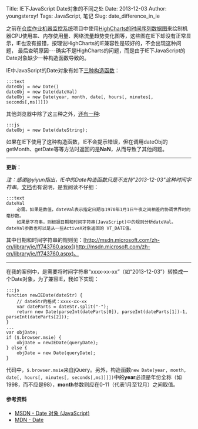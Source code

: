 Title: IE下JavaScript Date对象的不同之处
Date: 2013-12-03
Author: youngsterxyf
Tags: JavaScript, 笔记
Slug: date_difference_in_ie

之前在[仓库作业机器监控系统](http://youngsterxyf.github.io/2013/11/29/inner_warehouse_monitor_system/)项目中使用[HighCharts的时间序列数据图](http://www.highcharts.com/demo/line-time-series)来绘制机器CPU使用率、内存使用量、网络流量趋势变化图等，这些图在IE下却没有正常显示，IE也没有报错，按理说HighCharts的IE兼容性是较好的，不会出现这种问题，
最后查明原因---确实不是HighCharts的问题，而是由于IE下JavaScript的Date对象缺少一种构造函数导致的。

IE中JavaScript的Date对象有如下[三种构造函数](http://msdn.microsoft.com/zh-cn/library/ie/cd9w2te4.aspx)：

    :::text
    dateObj = new Date()
    dateObj = new Date(dateVal)
    dateObj = new Date(year, month, date[, hours[, minutes[, seconds[,ms]]]]) 

其他浏览器中除了这三种之外，[还有一种](https://developer.mozilla.org/en-US/docs/Web/JavaScript/Reference/Global_Objects/Date):

    :::js
    dateObj = new Date(dateString);

如果在IE下使用了这种构造函数，IE不会提示错误，但在调用dateObj的getMonth、getDate等等方法时返回的是**NaN**，从而导致了其他问题。

------

**更新**：

*注：感谢@yiyun指出，IE中的Date构造函数只是不支持"2013-12-03"这种时间字符串*。[文档](http://msdn.microsoft.com/zh-cn/library/ie/cd9w2te4.aspx)也有说明，是我阅读不仔细：

    :::text
    dateVal
        必需。如果是数值，dateVal表示指定日期与1970年1月1日午夜之间相差的协调世界时的毫秒数。   
        如果是字符串，则根据日期和时间字符串(JavaScript)中的规则分析dateVal。dateVal参数也可以是从一些ActiveX对象返回的 VT_DATE值。

其中日期和时间字符串的规则见：[http://msdn.microsoft.com/zh-cn/library/ie/ff743760.aspx](http://msdn.microsoft.com/zh-cn/library/ie/ff743760.aspx)。

------

在我的案例中，是需要将时间字符串“xxxx-xx-xx”（如“2013-12-03”）转换成一个Date对象，为了兼容IE，我如下实现：

    :::js
    function newIEDate(dateStr) {
        // dateStr的格式：xxxx-xx-xx
        var dateParts = dateStr.split("-");
        return new Date(parseInt(dateParts[0]), parseInt(dateParts[1])-1, parseInt(dateParts[2]));
    }
    ...
    var objDate;
    if ($.browser.msie) {
        objDate = newIEDate(queryDate);
    } else {
        objDate = new Date(queryDate);
    }
    
代码中，`$.browser.msie`来自jQuery。另外，构造函数`new Date(year, month, date[, hours[, minutes[, seconds[,ms]]]])`中的**year**必须是年份全称（如1998，而不应是98），**month**参数则应在0-11（代表1月至12月）之间取值。

#### 参考资料

- [MSDN - Date 对象 (JavaScript)](http://msdn.microsoft.com/zh-cn/library/ie/cd9w2te4.aspx)
- [MDN - Date](https://developer.mozilla.org/en-US/docs/Web/JavaScript/Reference/Global_Objects/Date)
